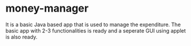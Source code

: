 # money-manager
It is a basic Java based app that is used to manage the expenditure. The basic app with 2-3 functionalities is ready and a seperate GUI using applet is also ready.
